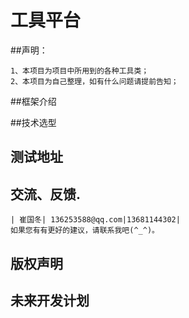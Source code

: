 工具平台
=================
##声明：

    1、本项目为项目中所用到的各种工具类；
    2、本项目为自己整理，如有什么问题请提前告知；

##框架介绍

##技术选型

## 测试地址

## 交流、反馈.
    | 崔国冬| 136253588@qq.com|13681144302|
    如果您有有更好的建议，请联系我吧(^_^)。

## 版权声明


## 未来开发计划

		